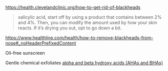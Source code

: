 https://health.clevelandclinic.org/how-to-get-rid-of-blackheads

> salicylic acid, start off by using a product that contains between 2% and 4%. Then, you can modify the amount used by how your skin reacts. If it’s drying you out, opt to go down a bit.

https://www.healthline.com/health/how-to-remove-blackheads-from-nose#_noHeaderPrefixedContent

Oil-free sunscreen

Gentle chemical exfoliates [alpha and beta hydroxy acids (AHAs and BHAs)](https://www.healthline.com/health/beauty-skin-care/how-to-get-rid-of-blackheads#exfoliate)
